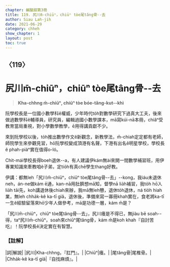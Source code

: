 ```yaml
---
chapter: 鹹酸甜第3冊
title: 119. 尻川m̄-chiūⁿ，chiūⁿ tòe尾tâng骨--去
author: Siau Lah-jih
date: 2021-06-29
category: chheh
show_chapter: 1
layout: post
toc: true
---
```


## 〈119〉
# 尻川m̄-chiūⁿ，chiūⁿ tòe尾tâng骨--去
> **Kha-chhng m̄-chiūⁿ, chiūⁿ tòe bóe-tâng-kut--khì**
 
阮學校長是一位國小數學科ê權威，少年時代to̍h對數學研究下過真大工夫，後來做過數學科ê輔導員，研究員，編輯過國小數學課本，mā寫kúi-nā本冊，chiâⁿ受教育當局重視，對小學數學教學，ē用得講貢獻不少。

來到阮學校以後，to̍h推出數學作文ê新觀念，新教學法，m̄-chiah定定都有老師，師院學生來參觀見習，hō͘阮學校變成頂港有名聲，下港有出名ê明星學校，學校長ê phah-piàⁿ實在值得o-ló。

Chit-mái學校長得boeh退休--a，有人建議伊kám無ài來開一間數學補習班，用伊專業知識來牽教咱ê子弟，定tio̍h有真chē學生thang好教。

伊講：都無leh「尻川m̄-chiūⁿ，chiūⁿ tòe尾tâng骨--去」--kong，我iáu未退休neh，án-ne做kám ē通，kan-nā用肚臍想mā知，督學nā lia̍h補習，我to̍h hō͘人lia̍h tāi先，koh講退休後chiah來辦，我mā無leh戇，退休to̍h退休，ná tio̍h hiah業，無leh chha̍k-kê ka-tī giâ，退休後，準備來寫一寡冊khah實在，食老將ka-tī一生ê經驗留落來hō͘少年人做參考，mā是功德一層，kám m̄是？

「尻川m̄-chiūⁿ，chiūⁿ tòe尾tâng骨--去」，尻川癢是不得已，無jiàu bē soah--得，taⁿ尻川m̄-chiūⁿ，soah來chiūⁿ尾tâng骨，kám m̄是koh khah『自討苦吃』！阮學校長ê決定實在有智慧。

 
### 【註解】

|詞|解說|
|尻川|Kha-chhng，『肛門』。|
|Chiūⁿ|癢。|
|尾tâng骨|尾椎骨。|
|Chha̍k-kê ka-tī giâ|『自找麻煩』。|
